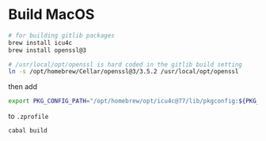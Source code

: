 # Build MacOS

```sh
# for building gitlib packages 
brew install icu4c
brew install openssl@3

# /usr/local/opt/openssl is hard coded in the gitlib build setting
ln -s /opt/homebrew/Cellar/openssl@3/3.5.2 /usr/local/opt/openssl
```

then add

```sh
export PKG_CONFIG_PATH="/opt/homebrew/opt/icu4c@77/lib/pkgconfig:${PKG_CONFIG_PATH}"
```

to `.zprofile`

```sh
cabal build
```